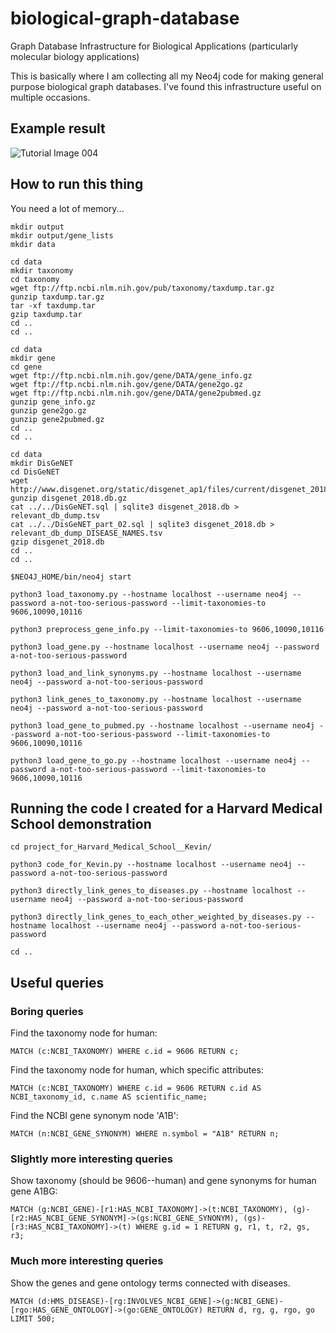 # biological-graph-database

Graph Database Infrastructure for Biological Applications (particularly molecular biology applications)

This is basically where I am collecting all my Neo4j code for making general purpose biological graph databases. I've found this infrastructure useful on multiple occasions.

## Example result

![Tutorial Image 004](images/tutorial_image_004.png)

## How to run this thing

You need a lot of memory...

```
mkdir output
mkdir output/gene_lists
mkdir data

cd data
mkdir taxonomy
cd taxonomy
wget ftp://ftp.ncbi.nlm.nih.gov/pub/taxonomy/taxdump.tar.gz
gunzip taxdump.tar.gz 
tar -xf taxdump.tar 
gzip taxdump.tar 
cd ..
cd ..

cd data
mkdir gene
cd gene
wget ftp://ftp.ncbi.nlm.nih.gov/gene/DATA/gene_info.gz
wget ftp://ftp.ncbi.nlm.nih.gov/gene/DATA/gene2go.gz
wget ftp://ftp.ncbi.nlm.nih.gov/gene/DATA/gene2pubmed.gz
gunzip gene_info.gz
gunzip gene2go.gz
gunzip gene2pubmed.gz
cd ..
cd ..

cd data
mkdir DisGeNET
cd DisGeNET
wget http://www.disgenet.org/static/disgenet_ap1/files/current/disgenet_2018.db.gz
gunzip disgenet_2018.db.gz
cat ../../DisGeNET.sql | sqlite3 disgenet_2018.db > relevant_db_dump.tsv
cat ../../DisGeNET_part_02.sql | sqlite3 disgenet_2018.db > relevant_db_dump_DISEASE_NAMES.tsv
gzip disgenet_2018.db
cd ..
cd ..

$NEO4J_HOME/bin/neo4j start

python3 load_taxonomy.py --hostname localhost --username neo4j --password a-not-too-serious-password --limit-taxonomies-to 9606,10090,10116

python3 preprocess_gene_info.py --limit-taxonomies-to 9606,10090,10116

python3 load_gene.py --hostname localhost --username neo4j --password a-not-too-serious-password

python3 load_and_link_synonyms.py --hostname localhost --username neo4j --password a-not-too-serious-password

python3 link_genes_to_taxonomy.py --hostname localhost --username neo4j --password a-not-too-serious-password

python3 load_gene_to_pubmed.py --hostname localhost --username neo4j --password a-not-too-serious-password --limit-taxonomies-to 9606,10090,10116

python3 load_gene_to_go.py --hostname localhost --username neo4j --password a-not-too-serious-password --limit-taxonomies-to 9606,10090,10116
```

## Running the code I created for a Harvard Medical School demonstration

```
cd project_for_Harvard_Medical_School__Kevin/

python3 code_for_Kevin.py --hostname localhost --username neo4j --password a-not-too-serious-password

python3 directly_link_genes_to_diseases.py --hostname localhost --username neo4j --password a-not-too-serious-password

python3 directly_link_genes_to_each_other_weighted_by_diseases.py --hostname localhost --username neo4j --password a-not-too-serious-password

cd ..
```

## Useful queries

### Boring queries

Find the taxonomy node for human:

```
MATCH (c:NCBI_TAXONOMY) WHERE c.id = 9606 RETURN c;
```
Find the taxonomy node for human, which specific attributes:
```
MATCH (c:NCBI_TAXONOMY) WHERE c.id = 9606 RETURN c.id AS NCBI_taxonomy_id, c.name AS scientific_name;
```

Find the NCBI gene synonym node 'A1B':
```
MATCH (n:NCBI_GENE_SYNONYM) WHERE n.symbol = "A1B" RETURN n;
```

### Slightly more interesting queries

Show taxonomy (should be 9606--human) and gene synonyms for human gene A1BG:
```
MATCH (g:NCBI_GENE)-[r1:HAS_NCBI_TAXONOMY]->(t:NCBI_TAXONOMY), (g)-[r2:HAS_NCBI_GENE_SYNONYM]->(gs:NCBI_GENE_SYNONYM), (gs)-[r3:HAS_NCBI_TAXONOMY]->(t) WHERE g.id = 1 RETURN g, r1, t, r2, gs, r3;
```

### Much more interesting queries

Show the genes and gene ontology terms connected with diseases.
```
MATCH (d:HMS_DISEASE)-[rg:INVOLVES_NCBI_GENE]->(g:NCBI_GENE)-[rgo:HAS_GENE_ONTOLOGY]->(go:GENE_ONTOLOGY) RETURN d, rg, g, rgo, go LIMIT 500;
```
